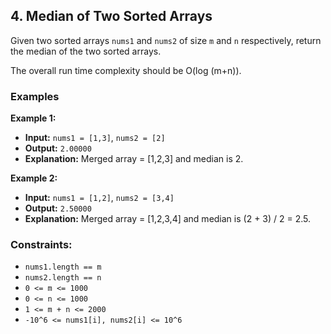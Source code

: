 ## 4. Median of Two Sorted Arrays

Given two sorted arrays `nums1` and `nums2` of size `m` and `n` respectively, return the median of the two sorted arrays.

The overall run time complexity should be O(log (m+n)).

### Examples

**Example 1:**

- **Input:** `nums1 = [1,3]`, `nums2 = [2]`
- **Output:** `2.00000`
- **Explanation:** Merged array = [1,2,3] and median is 2.

**Example 2:**

- **Input:** `nums1 = [1,2]`, `nums2 = [3,4]`
- **Output:** `2.50000`
- **Explanation:** Merged array = [1,2,3,4] and median is (2 + 3) / 2 = 2.5.

### Constraints:

- `nums1.length == m`
- `nums2.length == n`
- `0 <= m <= 1000`
- `0 <= n <= 1000`
- `1 <= m + n <= 2000`
- `-10^6 <= nums1[i], nums2[i] <= 10^6`
